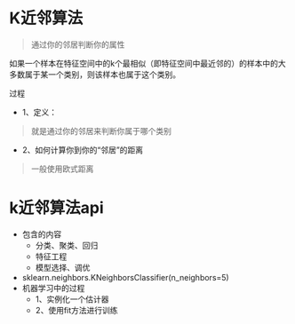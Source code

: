 # K近邻算法
> 通过你的邻居判断你的属性

如果一个样本在特征空间中的k个最相似（即特征空间中最近邻的）的样本中的大多数属于某一个类别，则该样本也属于这个类别。

过程

- 1、定义：
>  就是通过你的邻居来判断你属于哪个类别
- 2、如何计算你到你的“邻居”的距离
> 一般使用欧式距离

# k近邻算法api
- 包含的内容
    - 分类、聚类、回归
    - 特征工程
    - 模型选择、调优
- sklearn.neighbors.KNeighborsClassifier(n_neighbors=5)
- 机器学习中的过程
    - 1、实例化一个估计器
    - 2、使用fit方法进行训练
    
